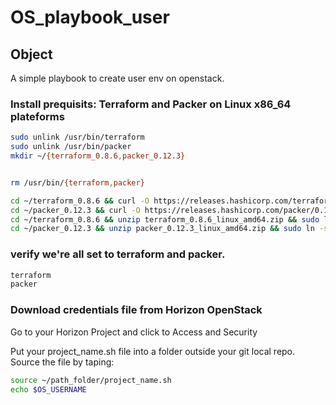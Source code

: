 # OS_playbook_user

## Object
A simple playbook to create user env on openstack.

### Install prequisits: Terraform and Packer on Linux x86_64 plateforms
```bash
sudo unlink /usr/bin/terraform                                                                                                                                                                                                       
sudo unlink /usr/bin/packer
mkdir ~/{terraform_0.8.6,packer_0.12.3}


rm /usr/bin/{terraform,packer}

cd ~/terraform_0.8.6 && curl -O https://releases.hashicorp.com/terraform/0.8.6/terraform_0.8.6_linux_amd64.zip
cd ~/packer_0.12.3 && curl -O https://releases.hashicorp.com/packer/0.12.3/packer_0.12.3_linux_amd64.zip
cd ~/terraform_0.8.6 && unzip terraform_0.8.6_linux_amd64.zip && sudo ln -s ~/terraform_0.8.6/terraform /usr/bin/terraform
cd ~/packer_0.12.3 && unzip packer_0.12.3_linux_amd64.zip && sudo ln -s ~/packer_0.12.3/packer /usr/bin/packer
```

### verify we're all set to terraform and packer.
```bash
terraform
packer
```

### Download credentials file from Horizon OpenStack
Go to your Horizon Project and click to Access and Security


Put your project_name.sh file into a folder outside your git local repo.
Source the file by taping:
```bash
source ~/path_folder/project_name.sh
echo $OS_USERNAME
```